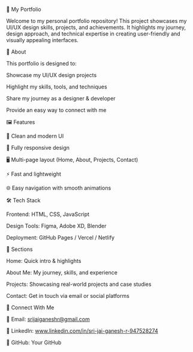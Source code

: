 🌟 My Portfolio

Welcome to my personal portfolio repository!
This project showcases my UI/UX design skills, projects, and achievements. It highlights my journey, design approach, and technical expertise in creating user-friendly and visually appealing interfaces.

📌 About

This portfolio is designed to:

Showcase my UI/UX design projects

Highlight my skills, tools, and techniques

Share my journey as a designer & developer

Provide an easy way to connect with me


🖼️ Features

🎨 Clean and modern UI

📱 Fully responsive design

🖥️ Multi-page layout (Home, About, Projects, Contact)

⚡ Fast and lightweight

🌐 Easy navigation with smooth animations

🛠️ Tech Stack


Frontend: HTML, CSS, JavaScript

Design Tools: Figma, Adobe XD, Blender

Deployment: GitHub Pages / Vercel / Netlify


📂 Sections

Home: Quick intro & highlights

About Me: My journey, skills, and experience

Projects: Showcasing real-world projects and case studies

Contact: Get in touch via email or social platforms



🤝 Connect With Me

📧 Email: srijaiganeshr@gmail.com

💼 LinkedIn: www.linkedin.com/in/sri-jai-ganesh-r-947528274

🐙 GitHub: Your GitHub
